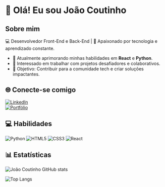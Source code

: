 # 👋 Olá! Eu sou João Coutinho

## Sobre mim
💻 Desenvolvedor Front-End e Back-End | 🚀 Apaixonado por tecnologia e aprendizado constante.

- 🌱 Atualmente aprimorando minhas habilidades em **React** e **Python**.
- 💼 Interessado em trabalhar com projetos desafiadores e colaborativos.
- 🎯 Objetivo: Contribuir para a comunidade tech e criar soluções impactantes.

## 🌐 Conecte-se comigo
[![LinkedIn](https://img.shields.io/badge/LinkedIn-000?style=for-the-badge&logo=linkedin)](https://www.linkedin.com/in/www.linkedin.com/in/joão-coutinho-🇧🇷-6020201aa/)  
[![Portfólio](https://img.shields.io/badge/Portfólio-000?style=for-the-badge&logo=firefox)](https://seuportfolio.com)

## 💻 Habilidades
![Python](https://img.shields.io/badge/-Python-000?style=for-the-badge&logo=python)
![HTML5](https://img.shields.io/badge/-HTML5-000?style=for-the-badge&logo=html5)
![CSS3](https://img.shields.io/badge/-CSS3-000?style=for-the-badge&logo=css3)
![React](https://img.shields.io/badge/-React-000?style=for-the-badge&logo=react)

## 📊 Estatísticas
![João Coutinho GitHub stats](https://github-readme-stats.vercel.app/api?username=joaocoutinho&show_icons=true&theme=radical)

![Top Langs](https://github-readme-stats.vercel.app/api/top-langs/?username=joaocoutinho&layout=compact&theme=radical)

